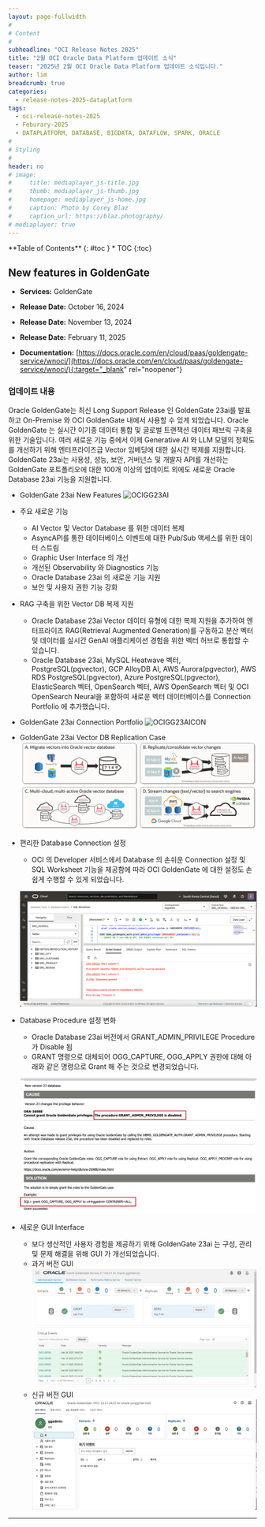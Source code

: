 ```yaml
---
layout: page-fullwidth
#
# Content
#
subheadline: "OCI Release Notes 2025"
title: "2월 OCI Oracle Data Platform 업데이트 소식"
teaser: "2025년 2월 OCI Oracle Data Platform 업데이트 소식입니다."
author: lim
breadcrumb: true
categories:
  - release-notes-2025-dataplatform
tags:
  - oci-release-notes-2025
  - Feburary-2025
  - DATAPLATFORM, DATABASE, BIGDATA, DATAFLOW, SPARK, ORACLE
#
# Styling
#
header: no
# image:
#     title: mediaplayer_js-title.jpg
#     thumb: mediaplayer_js-thumb.jpg
#     homepage: mediaplayer_js-home.jpg
#     caption: Photo by Corey Blaz
#     caption_url: https://blaz.photography/
# mediaplayer: true
---
```


<div class="panel radius" markdown="1">
**Table of Contents**
{: #toc }
*  TOC
{:toc}
</div>

## New features in GoldenGate
* **Services:** GoldenGate
* **Release Date:** October 16, 2024
* **Release Date:** November 13, 2024
* **Release Date:** February 11, 2025

* **Documentation:** [https://docs.oracle.com/en/cloud/paas/goldengate-service/wnoci/](https://docs.oracle.com/en/cloud/paas/goldengate-service/wnoci/){:target="_blank" rel="noopener"}

### 업데이트 내용

Oracle GoldenGate는 최신 Long Support Release 인 GoldenGate 23ai를 발표하고 On-Premise 와 OCI GoldenGate 내에서 사용할 수 있게 되었습니다. Oracle GoldenGate 는 실시간 이기종 데이터 통합 ​​및 글로벌 트랜잭션 데이터 패브릭 구축을 위한 기술입니다. 여러 새로운 기능 중에서 이제 Generative AI 와 LLM 모델의 정확도를 개선하기 위해 엔터프라이즈급 Vector 임베딩에 대한 실시간 복제를 지원합니다. <br>
GoldenGate 23ai는 사용성, 성능, 보안, 거버넌스 및 개발자 API를 개선하는 GoldenGate 포트폴리오에 대한 100개 이상의 업데이트 외에도 새로운 Oracle Database 23ai 기능을 지원합니다.

- GoldenGate 23ai New Features
  ![OCIGG23AI](/assets/img/dataplatform/2024/release_note/202502/oci_goldengate_23ai_new_01.png)

- 주요 새로운 기능
  - AI Vector 및 Vector Database 를 위한 데이터 복제
  - AsyncAPI를 통한 데이터베이스 이벤트에 대한 Pub/Sub 액세스를 위한 데이터 스트림
  - Graphic User Interface 의 개선
  - 개선된 Observability 와 Diagnostics 기능
  - Oracle Database 23ai 의 새로운 기능 지원
  - 보안 및 사용자 권한 기능 강화

- RAG 구축을 위한 Vector DB 복제 지원
  - Oracle Database 23ai Vector 데이터 유형에 대한 복제 지원을 추가하여 엔터프라이즈 RAG(Retrieval Augmented Generation)를 구동하고 분산 벡터 및 데이터를 실시간 GenAI 애플리케이션 경험을 위한 벡터 허브로 통합할 수 있습니다.
  - Oracle Database 23ai, MySQL Heatwave 벡터, PostgreSQL(pgvector), GCP AlloyDB AI, AWS Aurora(pgvector), AWS RDS PostgreSQL(pgvector), Azure PostgreSQL(pgvector), ElasticSearch 벡터, OpenSearch 벡터, AWS OpenSearch 벡터 및 OCI OpenSearch Neural을 포함하여 새로운 벡터 데이터베이스를 Connection Portfolio 에 추가했습니다.

- GoldenGate 23ai Connection Portfolio
  ![OCIGG23AICON](/assets/img/dataplatform/2024/release_note/202502/oci_goldengate_23ai_connection_02.png)

- GoldenGate 23ai Vector DB Replication Case
  ![OCIGG23AICON](/assets/img/dataplatform/2024/release_note/202502/oci_goldengate_vector_replication.png)

- 편리한 Database Connection 설정
  - OCI 의 Developer 서비스에서 Database 의 손쉬운 Connection 설정 및 SQL Worksheet 기능을 제공함에 따라 OCI GoldenGate 에 대한 설정도 손쉽게 수행할 수 있게 되었습니다.

  ![OCIGG23AICON](/assets/img/dataplatform/2024/release_note/202502/06_oci_goldengate_connection.png)

- Database Procedure 설정 변화
  - Oracle Database 23ai 버전에서 GRANT_ADMIN_PRIVILEGE Procedure 가 Disable 됨
  - GRANT 명령으로 대체되어 OGG_CAPTURE, OGG_APPLY 권한에 대해 아래와 같은 명령으로 Grant 해 주는 것으로 변경되었습니다.

  ![OCIGG23AICON](/assets/img/dataplatform/2024/release_note/202502/05_oci_goldengate_procedure_sr_.png)

- 새로운 GUI Interface
  - 보다 생산적인 사용자 경험을 제공하기 위해 GoldenGate 23ai 는 구성, 관리 및 문제 해결을 위해 GUI 가 개선되었습니다.
  - 과거 버전 GUI
  ![OCIGG23AICON](/assets/img/dataplatform/2024/release_note/202502/07_oci_goldengate_old_ui.png)
  - 신규 버전 GUI
  ![OCIGG23AICON](/assets/img/dataplatform/2024/release_note/202502/08_oci_goldengate_new_ui.png)
 

---